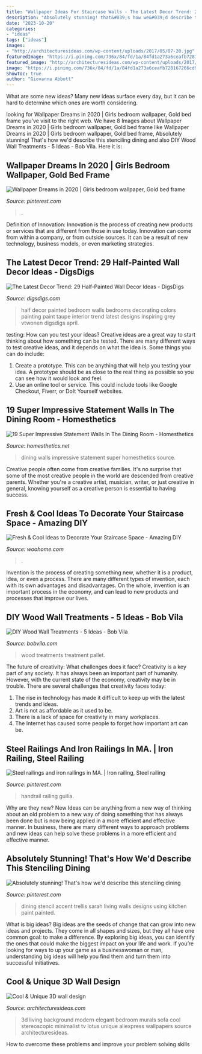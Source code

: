 ```yaml
---
title: "Wallpaper Ideas For Staircase Walls - The Latest Decor Trend: 29 Half-painted Wall Decor Ideas"
description: "Absolutely stunning! that&#039;s how we&#039;d describe this stenciling dining"
date: "2023-10-20"
categories:
- "ideas"
tags: ["ideas"]
images:
- "http://architecturesideas.com/wp-content/uploads/2017/05/07-20.jpg"
featuredImage: "https://i.pinimg.com/736x/84/fd/1a/84fd1a273a6ceafb728167266cd9fdbe.jpg"
featured_image: "http://architecturesideas.com/wp-content/uploads/2017/05/07-20.jpg"
image: "https://i.pinimg.com/736x/84/fd/1a/84fd1a273a6ceafb728167266cd9fdbe.jpg"
ShowToc: true
author: "Giovanna Abbott"
---
```



What are some new ideas?
Many new ideas surface every day, but it can be hard to determine which ones are worth considering.

	

		
looking for Wallpaper Dreams in 2020 | Girls bedroom wallpaper, Gold bed frame you've visit to the right web. We have 8 Images about Wallpaper Dreams in 2020 | Girls bedroom wallpaper, Gold bed frame like Wallpaper Dreams in 2020 | Girls bedroom wallpaper, Gold bed frame, Absolutely stunning! That&#039;s how we&#039;d describe this stenciling dining and also DIY Wood Wall Treatments - 5 Ideas - Bob Vila. Here it is:
		
    
## Wallpaper Dreams In 2020 | Girls Bedroom Wallpaper, Gold Bed Frame

<img loading=lazy src="https://i.pinimg.com/736x/84/fd/1a/84fd1a273a6ceafb728167266cd9fdbe.jpg" onerror="this.onerror=null;this.src='https://tse3.mm.bing.net/th?id=OIP.yRsDe1CpOrVKj6Mq7G8hYQHaLF&amp;pid=15.1';" alt="Wallpaper Dreams in 2020 | Girls bedroom wallpaper, Gold bed frame">

_Source: pinterest.com_

>. 

	

Definition of Innovation:
Innovation is the process of creating new products or services that are different from those in use today. Innovation can come from within a company, or from outside sources. It can be a result of new technology, business models, or even marketing strategies.

    
## The Latest Decor Trend: 29 Half-Painted Wall Decor Ideas - DigsDigs

<img loading=lazy src="http://www.digsdigs.com/photos/half-painted-wall-decor-ideas-26-554x738.jpg" onerror="this.onerror=null;this.src='https://tse2.mm.bing.net/th?id=OIP.OiVRFKOpZRvpdiLzh1iwHAHaJ3&amp;pid=15.1';" alt="The Latest Decor Trend: 29 Half-Painted Wall Decor Ideas - DigsDigs">

_Source: digsdigs.com_

>half decor painted bedroom walls bedrooms decorating colors painting paint taupe interior trend latest designs inspiring grey vtwonen digsdigs april. 

	

testing: How can you test your ideas?
Creative ideas are a great way to start thinking about how something can be tested. There are many different ways to test creative ideas, and it depends on what the idea is. Some things you can do include:
1. Create a prototype. This can be anything that will help you testing your idea. A prototype should be as close to the real thing as possible so you can see how it would look and feel.
2. Use an online tool or service. This could include tools like Google Checkout, Fiverr, or DoIt Yourself websites.

    
## 19 Super Impressive Statement Walls In The Dining Room - Homesthetics

<img loading=lazy src="http://cdn.homesthetics.net/wp-content/uploads/2017/10/1405368710569.jpeg" onerror="this.onerror=null;this.src='https://tse3.mm.bing.net/th?id=OIP.6bfhs7tEb7R-3oC5WXPlYwHaJ4&amp;pid=15.1';" alt="19 Super Impressive Statement Walls In The Dining Room - Homesthetics">

_Source: homesthetics.net_

>dining walls impressive statement super homesthetics source. 

	

Creative people often come from creative families. It's no surprise that some of the most creative people in the world are descended from creative parents. Whether you're a creative artist, musician, writer, or just creative in general, knowing yourself as a creative person is essential to having success.

    
## Fresh &amp; Cool Ideas To Decorate Your Staircase Space - Amazing DIY

<img loading=lazy src="https://www.woohome.com/wp-content/uploads/2016/10/need-ideas-to-decorate-staircase-space-6.jpg" onerror="this.onerror=null;this.src='https://tse2.mm.bing.net/th?id=OIP.TRX4oTO_jZ-a7h9FxgibrgHaLH&amp;pid=15.1';" alt="Fresh &amp; Cool Ideas to Decorate Your Staircase Space - Amazing DIY">

_Source: woohome.com_

>. 

	

Invention is the process of creating something new, whether it is a product, idea, or even a process. There are many different types of invention, each with its own advantages and disadvantages. On the whole, invention is an important process in the economy, and can lead to new products and processes that improve our lives.

    
## DIY Wood Wall Treatments - 5 Ideas - Bob Vila

<img loading=lazy src="https://empire-s3-production.bobvila.com/blogs/wp-content/uploads/2012/08/momandherdrill-pallet-wall-treatment-rev.jpg" onerror="this.onerror=null;this.src='https://tse2.mm.bing.net/th?id=OIP.MfRJaV808XM1Fi_CoM_DwQHaJ4&amp;pid=15.1';" alt="DIY Wood Wall Treatments - 5 Ideas - Bob Vila">

_Source: bobvila.com_

>wood treatments treatment pallet. 

	

The future of creativity: What challenges does it face?
Creativity is a key part of any society. It has always been an important part of humanity. However, with the current state of the economy, creativity may be in trouble. There are several challenges that creativity faces today: 
1) The rise in technology has made it difficult to keep up with the latest trends and ideas. 
2) Art is not as affordable as it used to be. 
3) There is a lack of space for creativity in many workplaces. 
4) The Internet has caused some people to forget how important art can be.

    
## Steel Railings And Iron Railings In MA. | Iron Railing, Steel Railing

<img loading=lazy src="https://i.pinimg.com/736x/b2/97/82/b29782fde3cc894a4225fe63f715a95d.jpg" onerror="this.onerror=null;this.src='https://tse2.mm.bing.net/th?id=OIP.ikhKt6yeNWZrMU5hFj8MQAAAAA&amp;pid=15.1';" alt="Steel railings and iron railings in MA. | Iron railing, Steel railing">

_Source: pinterest.com_

>handrail railing guilia. 

	

Why are they new?
New Ideas can be anything from a new way of thinking about an old problem to a new way of doing something that has always been done but is now being applied in a more efficient and effective manner. In business, there are many different ways to approach problems and new ideas can help solve these problems in a more efficient and effective manner.

    
## Absolutely Stunning! That&#039;s How We&#039;d Describe This Stenciling Dining

<img loading=lazy src="https://i.pinimg.com/736x/69/cd/9f/69cd9f2e3b3a25eacfaad732cf128b1c.jpg" onerror="this.onerror=null;this.src='https://tse2.mm.bing.net/th?id=OIP.NbQ54yBAXC_Hoj1cd_PhBwHaJ4&amp;pid=15.1';" alt="Absolutely stunning! That&#039;s how we&#039;d describe this stenciling dining">

_Source: pinterest.com_

>dining stencil accent trellis sarah living walls designs using kitchen paint painted. 

	

What is big ideas?
Big ideas are the seeds of change that can grow into new ideas and projects. They come in all shapes and sizes, but they all have one common goal: to make a difference. By exploring big ideas, you can identify the ones that could make the biggest impact on your life and work. If you’re looking for ways to up your game as a businesswoman or man, understanding big ideas will help you find them and turn them into successful initiatives.

    
## Cool &amp; Unique 3D Wall Design

<img loading=lazy src="http://architecturesideas.com/wp-content/uploads/2017/05/07-20.jpg" onerror="this.onerror=null;this.src='https://tse1.mm.bing.net/th?id=OIP.Z8gF_LtQo_uhpClGu8xEvwHaGB&amp;pid=15.1';" alt="Cool &amp; Unique 3D wall design">

_Source: architecturesideas.com_

>3d living background modern elegant bedroom murals sofa cool stereoscopic minimalist tv lotus unique aliexpress wallpapers source architecturesideas. 

	

How to overcome these problems and improve your problem solving skills
 

